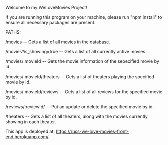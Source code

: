 Welcome to my WeLoveMovies Project!

If you are running this program on your machine, please run "npm install" to ensure all necessary packages are present.


PATHS:


/movies -- Gets a list of all movies in the database.

/movies?is_showing=true -- Gets a list of all currently active movies.

/movies/:movieId -- Gets the movie information of the sepecified movie by id.

/movies/:movieId/theaters -- Gets a list of theaters playing the specified movie by id.

/movies/:movieId/reviews -- Gets a list of all reviews for the specified movie by id.

/reviews/:reviewId/ -- Put an update or delete the specified movie by id.

/theaters -- Gets a list of all theaters, along with the movies currently showing in each theater.



This app is deployed at: 
https://russ-we-love-movies-front-end.herokuapp.com/

